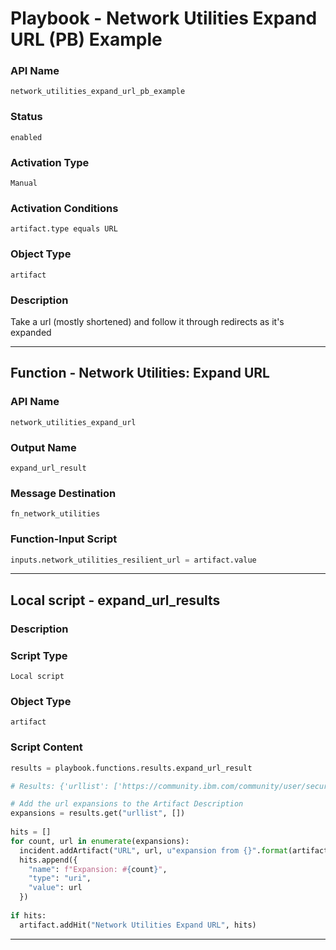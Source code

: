 <!--
    DO NOT MANUALLY EDIT THIS FILE
    THIS FILE IS AUTOMATICALLY GENERATED WITH resilient-sdk codegen
    Generated with resilient-sdk v51.0.2.2.1096
-->

# Playbook - Network Utilities Expand URL (PB) Example

### API Name
`network_utilities_expand_url_pb_example`

### Status
`enabled`

### Activation Type
`Manual`

### Activation Conditions
`artifact.type equals URL`

### Object Type
`artifact`

### Description
Take a url (mostly shortened) and follow it through redirects as it's expanded


---
## Function - Network Utilities: Expand URL

### API Name
`network_utilities_expand_url`

### Output Name
`expand_url_result`

### Message Destination
`fn_network_utilities`

### Function-Input Script
```python
inputs.network_utilities_resilient_url = artifact.value
```

---

## Local script - expand_url_results

### Description


### Script Type
`Local script`

### Object Type
`artifact`

### Script Content
```python
results = playbook.functions.results.expand_url_result

# Results: {'urllist': ['https://community.ibm.com/community/user/security/communities/community-home?CommunityKey=d2f71e8c-108e-4652-b59c-29d61af7163e', 'https://community.ibm.com/community/user/security/communities/community-home']}

# Add the url expansions to the Artifact Description
expansions = results.get("urllist", [])
  
hits = []
for count, url in enumerate(expansions):
  incident.addArtifact("URL", url, u"expansion from {}".format(artifact.value))
  hits.append({
    "name": f"Expansion: #{count}",
    "type": "uri",
    "value": url
  })
  
if hits:
  artifact.addHit("Network Utilities Expand URL", hits)

```

---

